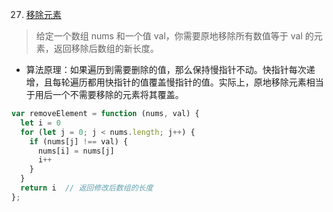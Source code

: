 27. [移除元素](https://leetcode-cn.com/problems/remove-element/)

> 给定一个数组 nums 和一个值 val，你需要原地移除所有数值等于 val 的元素，返回移除后数组的新长度。

- 算法原理：如果遍历到需要删除的值，那么保持慢指针不动。快指针每次递增，且每轮遍历都用快指针的值覆盖慢指针的值。实际上，原地移除元素相当于用后一个不需要移除的元素将其覆盖。

```js
var removeElement = function (nums, val) {
  let i = 0
  for (let j = 0; j < nums.length; j++) {
    if (nums[j] !== val) {
      nums[i] = nums[j]
      i++
    }
  }
  return i  // 返回修改后数组的长度
};
```